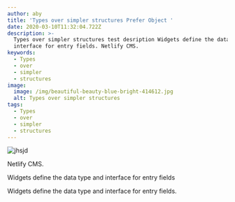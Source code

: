 ```yaml
---
author: aby
title: 'Types over simpler structures Prefer Object '
date: 2020-03-10T11:32:04.722Z
description: >-
  Types over simpler structures test desription Widgets define the data type and
  interface for entry fields. Netlify CMS.
keywords:
  - Types
  - over
  - simpler
  - structures
image:
  image: /img/beautiful-beauty-blue-bright-414612.jpg
  alt: Types over simpler structures
tags:
  - Types
  - over
  - simpler
  - structures
---
```

![jhsjd](/img/beautiful-beauty-blue-bright-414612.jpg "adsd")

Netlify CMS.

Widgets define the data type and interface for entry fields

Widgets define the data type and interface for entry fields.